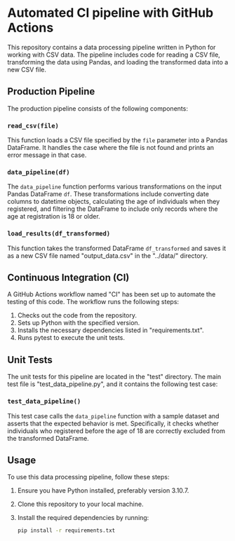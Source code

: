 # Automated CI pipeline with GitHub Actions

This repository contains a data processing pipeline written in Python for working with CSV data. The pipeline includes code for reading a CSV file, transforming the data using Pandas, and loading the transformed data into a new CSV file.

## Production Pipeline

The production pipeline consists of the following components:

### `read_csv(file)`

This function loads a CSV file specified by the `file` parameter into a Pandas DataFrame. It handles the case where the file is not found and prints an error message in that case.

### `data_pipeline(df)`

The `data_pipeline` function performs various transformations on the input Pandas DataFrame `df`. These transformations include converting date columns to datetime objects, calculating the age of individuals when they registered, and filtering the DataFrame to include only records where the age at registration is 18 or older.

### `load_results(df_transformed)`

This function takes the transformed DataFrame `df_transformed` and saves it as a new CSV file named "output_data.csv" in the "../data/" directory.

## Continuous Integration (CI)

A GitHub Actions workflow named "CI" has been set up to automate the testing of this code. The workflow runs the following steps:

1. Checks out the code from the repository.
2. Sets up Python with the specified version.
3. Installs the necessary dependencies listed in "requirements.txt".
4. Runs pytest to execute the unit tests.

## Unit Tests

The unit tests for this pipeline are located in the "test" directory. The main test file is "test_data_pipeline.py", and it contains the following test case:

### `test_data_pipeline()`

This test case calls the `data_pipeline` function with a sample dataset and asserts that the expected behavior is met. Specifically, it checks whether individuals who registered before the age of 18 are correctly excluded from the transformed DataFrame.

## Usage

To use this data processing pipeline, follow these steps:

1. Ensure you have Python installed, preferably version 3.10.7.
2. Clone this repository to your local machine.
3. Install the required dependencies by running:

   ```bash
   pip install -r requirements.txt

